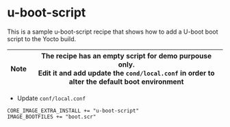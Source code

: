 # u-boot-script

This is a sample u-boot-script recipe that shows how to add a U-boot boot script to the Yocto build.

|Note|The recipe has an empty script for demo purpouse only.<br>Edit it and add update the `cond/local.conf` in order to alter the default boot environment|
|---|---|

* Update `conf/local.conf`

```
CORE_IMAGE_EXTRA_INSTALL += "u-boot-script"
IMAGE_BOOTFILES += "boot.scr"
```

